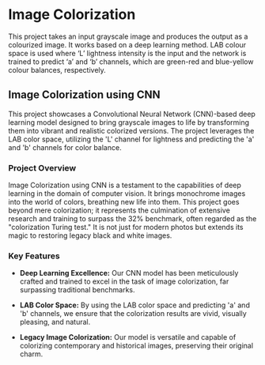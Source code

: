 # Image Colorization
This project takes an input grayscale image and produces the output as a colourized image. It works based on a deep learning method. LAB colour space is used where ‘L’ lightness intensity is the input and the network is trained to predict ‘a’ and ‘b’ channels, which are green-red and blue-yellow colour balances, respectively.


## Image Colorization using CNN

This project showcases a Convolutional Neural Network (CNN)-based deep learning model designed to bring grayscale images to life by transforming them into vibrant and realistic colorized versions. The project leverages the LAB color space, utilizing the 'L' channel for lightness and predicting the 'a' and 'b' channels for color balance.

### Project Overview

Image Colorization using CNN is a testament to the capabilities of deep learning in the domain of computer vision. It brings monochrome images into the world of colors, breathing new life into them. This project goes beyond mere colorization; it represents the culmination of extensive research and training to surpass the 32% benchmark, often regarded as the "colorization Turing test." It is not just for modern photos but extends its magic to restoring legacy black and white images.

### Key Features

- **Deep Learning Excellence:** Our CNN model has been meticulously crafted and trained to excel in the task of image colorization, far surpassing traditional benchmarks.

- **LAB Color Space:** By using the LAB color space and predicting 'a' and 'b' channels, we ensure that the colorization results are vivid, visually pleasing, and natural.

- **Legacy Image Colorization:** Our model is versatile and capable of colorizing contemporary and historical images, preserving their original charm.
